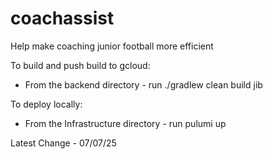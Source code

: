 # coachassist
Help make coaching junior football more efficient

To build and push build to gcloud:
- From the backend directory - run ./gradlew clean build jib

To deploy locally:
- From the Infrastructure directory - run pulumi up

Latest Change - 07/07/25